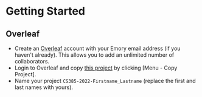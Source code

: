 # Getting Started

## Overleaf

* Create an [Overleaf](https://www.overleaf.com) account with your Emory email address (if you haven't already). This allows you to add an unlimited number of collaborators.
* Login to Overleaf and copy [this project](https://www.overleaf.com/read/yjnvxcjrgghv) by clicking [Menu - Copy Project].
* Name your project `CS385-2022-Firstname_Lastname` (replace the first and last names with yours).

